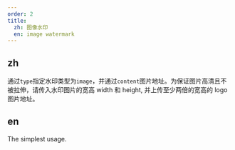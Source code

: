 ```yaml
---
order: 2
title:
  zh: 图像水印
  en: image watermark
---
```


## zh

通过`type`指定水印类型为`image`，并通过`content`图片地址。为保证图片高清且不被拉伸，请传入水印图片的宽高 width 和 height, 并上传至少两倍的宽高的 logo 图片地址。

## en

The simplest usage.
